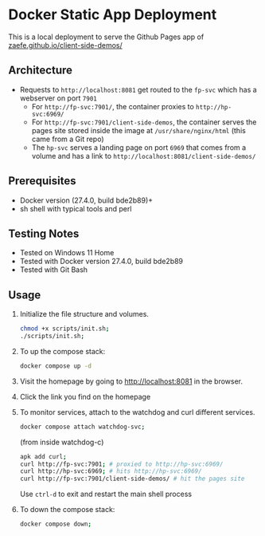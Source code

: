 # Docker Static App Deployment
This is a local deployment to serve the Github Pages app of [zaefe.github.io/client-side-demos/](https://zaefe.github.io/client-side-demos/)

## Architecture

- Requests to `http://localhost:8081` get routed to the `fp-svc` which has a webserver on port `7901`
    - For `http://fp-svc:7901/`, the container proxies to `http://hp-svc:6969/`
    - For `http://fp-svc:7901/client-side-demos`, the container serves the pages site stored inside the image at `/usr/share/nginx/html` (this came from a Git repo)
    - The `hp-svc` serves a landing page on port `6969` that comes from a volume and has a link to `http://localhost:8081/client-side-demos/`


## Prerequisites

- Docker version (27.4.0, build bde2b89)+
- sh shell with typical tools and perl

## Testing Notes

- Tested on Windows 11 Home
- Tested with Docker version 27.4.0, build bde2b89
- Tested with Git Bash

## Usage
1. Initialize the file structure and volumes.
    ```bash
    chmod +x scripts/init.sh;
    ./scripts/init.sh;
    ```
2. To up the compose stack:
    ```bash
    docker compose up -d
    ```
3. Visit the homepage by going to [http://localhost:8081](http://localhost:8081) in the browser.
4. Click the link you find on the homepage
5. To monitor services, attach to the watchdog and curl different services.
    ```bash
    docker compose attach watchdog-svc;
    ```
    (from inside watchdog-c)
    ```bash
    apk add curl;
    curl http://fp-svc:7901; # proxied to http://hp-svc:6969/
    curl http://hp-svc:6969; # hits http://hp-svc:6969/
    curl http://fp-svc:7901/client-side-demos/ # hit the pages site
    ```
    Use `ctrl-d` to exit and restart the main shell process

6. To down the compose stack:
    ```bash
    docker compose down;
    ```
